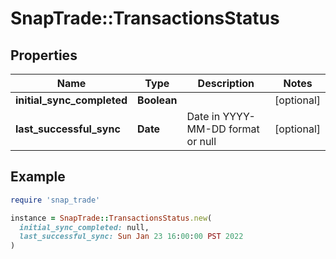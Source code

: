 # SnapTrade::TransactionsStatus

## Properties

| Name | Type | Description | Notes |
| ---- | ---- | ----------- | ----- |
| **initial_sync_completed** | **Boolean** |  | [optional] |
| **last_successful_sync** | **Date** | Date in YYYY-MM-DD format or null | [optional] |

## Example

```ruby
require 'snap_trade'

instance = SnapTrade::TransactionsStatus.new(
  initial_sync_completed: null,
  last_successful_sync: Sun Jan 23 16:00:00 PST 2022
)
```

